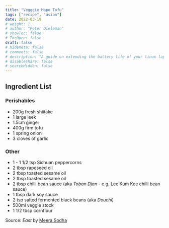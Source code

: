 ```yaml
---
title: "Vegggie Mapo Tofu"
tags: ["recipe", "asian"]
date: 2022-03-19
# weight: 1
# author: "Peter Dieleman"
# showToc: false
# TocOpen: false
draft: false
# hidemeta: false
# comments: false
# description: "A guide on extending the battery life of your linux laptop"
# disableShare: false
# searchHidden: false
---
```


## Ingredient List

### Perishables 
- 200g fresh shiitake
- 1 large leek
- 1.5cm ginger
- 400g firm tofu
- 1 spring onion
- 3 cloves of garlic

### Other
- 1 - 1 1/2 tsp Sichuan peppercorns
- 2 tbsp rapeseed oil
- 2 tbsp toasted sesame oil
- 2 tbsp toasted sesame oil
- 2 tbsp chilli bean sauce (aka _Toban Djan_ - e.g. Lee Kum Kee chilli bean sauce)
- 1 tbsp dark soy sauce
- 2 tsp salted fermented black beans (aka _Douchi_)
- 500ml veggie stock
- 1 1/2 tbsp cornflour

Source: _East_ by [Meera Sodha](https://meerasodha.com/recipes/)
  